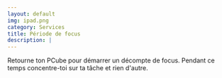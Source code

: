 ```yaml
---
layout: default
img: ipad.png
category: Services
title: Période de focus
description: |
---
```

  Retourne ton PCube pour démarrer un décompte de focus. Pendant ce temps concentre-toi sur ta tâche et rien d'autre.
  